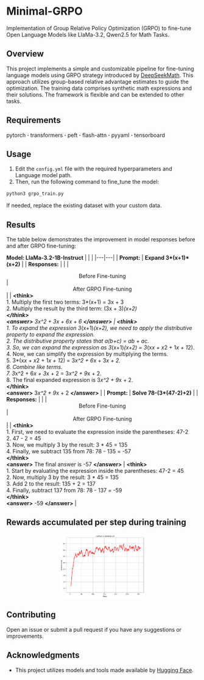# Minimal-GRPO
Implementation of Group Relative Policy Optimization (GRPO) to fine-tune Open Language Models like LlaMa-3.2, Qwen2.5 for Math Tasks.


## Overview
This project implements a simple and customizable pipeline for fine-tuning language models using GRPO strategy introduced by [DeepSeekMath](https://arxiv.org/abs/2402.03300). This approach utilizes group-based relative advantage estimates to guide the optimization. The training data comprises synthetic math expressions and their solutions. The framework is flexible and can be extended to other tasks.

## Requirements
pytorch **·** transformers **·** peft **·** flash-attn **·** pyyaml **·** tensorboard

## Usage

1. Edit the `config.yml` file with the required hyperparameters and Language model path.
2. Then, run the following command to fine_tune the model:
```bash
python3 grpo_train.py
```
If needed, replace the existing dataset with your custom data.

## Results
The table below demonstrates the improvement in model responses before and after GRPO fine-tuning:

**Model: LlaMa-3.2-1B-Instruct**
| | |
|---|---|
|  **Prompt:**  | **Expand 3\*(x+1)\*(x+2)** |
|  **Responses:** | |
| <div align="center">Before Fine-tuning</div> | <div align="center">After GRPO Fine-tuning</div> |
| **\<think>**<br>1. Multiply the first two terms: 3*(x+1) = 3x + 3<br>2. Multiply the result by the third term: (3x + 3)*(x+2)<br>**\</think>**<br>**\<answer>** 3x^2 + 3x + 6x + 6 **\</answer>** | **\<think>**<br>1. To expand the expression 3*(x+1)*(x+2), we need to apply the distributive property to expand the expression.<br>2. The distributive property states that a(b+c) = ab + ac.<br>3. So, we can expand the expression as 3*(x+1)*(x+2) = 3*(x*x + x*2 + 1*x + 1*2).<br>4. Now, we can simplify the expression by multiplying the terms.<br>5. 3*(x*x + x*2 + 1*x + 1*2) = 3*x^2 + 6*x + 3*x + 2.<br>6. Combine like terms.<br>7. 3*x^2 + 6*x + 3*x + 2 = 3*x^2 + 9*x + 2.<br>8. The final expanded expression is 3*x^2 + 9*x + 2.<br>**\</think>**<br>**\<answer>** 3*x^2 + 9*x + 2 **\</answer>** |
|  **Prompt:**  | **Solve 78-(3\*(47-2)+2)** |
|  **Responses:** | |
| <div align="center">Before Fine-tuning</div> | <div align="center">After GRPO Fine-tuning</div> |
| **\<think>**<br>1. First, we need to evaluate the expression inside the parentheses: 47-2<br>2. 47 - 2 = 45<br>3. Now, we multiply 3 by the result: 3 * 45 = 135<br>4. Finally, we subtract 135 from 78: 78 - 135 = -57<br>**\</think>**<br> **\<answer>** The final answer is -57 **\</answer>** | **\<think>**<br>1. Start by evaluating the expression inside the parentheses: 47-2 = 45<br>2. Now, multiply 3 by the result: 3 * 45 = 135<br>3. Add 2 to the result: 135 + 2 = 137<br>4. Finally, subtract 137 from 78: 78 - 137 = -59<br>**\</think>**<br> **\<answer>** -59 **\</answer>** |
<!-- ------------------------------------
------------------------------------
**Model: Qwen2.5-0.5B-Instruct**
| Before Fine-tuning | After GRPO Fine-tuning |
|---|---|
|  **Prompt:**  | **Expand 3\*(x+1)\*(x+2)** |
| **\<think>**<br>1. Multiply the first two terms: 3*(x+1) = 3x + 3<br>2. Multiply the result by the third term: (3x + 3)*(x+2)<br>**\</think>**<br>**\<answer>** 3x^2 + 3x + 6x + 6 **\</answer>** | **\<think>**<br>1: First, I'll distribute 3 to (x+1)*(x+2)<br>2: This gives 3(x^2 + 2x + x + 2)<br>3: Simplifying the inner expression: 3(x^2 + 3x + 2)<br>4: Distributing the 3: 3x^2 + 9x + 6<br>**\</think>**<br> **\<answer>** 3x^2 + 9x + 6 **\</answer>** |
|  **Prompt:**  | **Solve 78-(3*(47-2)+2)** |
| **\<think>**<br>1. First, we need to evaluate the expression inside the parentheses: 47-2<br>2. 47 - 2 = 45<br>3. Now, we multiply 3 by the result: 3 * 45 = 135<br>4. Finally, we subtract 135 from 78: 78 - 135 = -57<br>**\</think>**<br> **\<answer>** -57 **\</answer>** | **\<think>**<br>1: First, I'll calculate 47-2 = 45<br>2: Then, 3*45 = 135<br>3: Next, 135+2 = 137<br>4: Finally, 78-137 = -59<br>**\</think>**<br> **\<answer>** -59 **\</answer>** | -->

## Rewards accumulated per step during training

<div align="center">
  <div style="display: flex; justify-content: center;">
    <img src="./results/llama.png" alt="Reward during training" width="45%" />
    
  </div>
</div>

## Contributing
Open an issue or submit a pull request if you have any suggestions or improvements.

## Acknowledgments
- This project utilizes models and tools made available by [Hugging Face](https://huggingface.co/).

<!-- 

---------------------------------------
Expand 3*(x+1)*(x+2)
<think>
1. First, we need to multiply the two binomials (x+1) and (x+2).
2. To do this, we multiply each term in the first binomial by each term in the second binomial.
3. This gives us: x*x + x*2 + 1*x + 1*2
4. Simplifying this, we get: x^2 + 2x + x + 2
5. Combining like terms, we get: x^2 + 3x + 2
</think>
<answer>x^2 + 3x + 2</answer>
---------------------------------------
---------------------------------------
Solve 78-(3*(47-2)+2)
<think>
1. First, we need to evaluate the expression inside the parentheses: 47-2
2. 47 - 2 = 45
3. Now, we can substitute the result back into the original expression: 78 - (3 * 45)
4. Next, we need to multiply 3 and 45: 3 * 45 = 135
5. Now, we can substitute the result back into the expression: 78 - 135
6. Finally, we need to subtract 135 from 78: 78 - 135 = -57
</answer> -->
